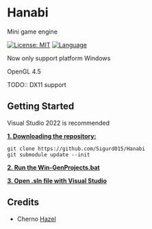 # Hanabi

Mini game engine

[![License: MIT](https://img.shields.io/badge/License-MIT-blue.svg)](https://opensource.org/licenses/MIT)
[![Language](https://img.shields.io/badge/language-C++-blue.svg)](https://isocpp.org/)

Now only support platform Windows

OpenGL 4.5

TODO:: DX11 support

## Getting Started

Visual Studio 2022 is recommended

<ins>**1. Downloading the repository:**</ins>

```
git clone https://github.com/Sigurd015/Hanabi
git submodule update --init
```

<ins>**2. Run the [Win-GenProjects.bat](https://github.com/Sigurd015/Hanabi/blob/main/Win-GenProjects.bat)**</ins>

<ins>**3. Open .sln file with Visual Studio**</ins>

## Credits

- Cherno [Hazel](https://github.com/TheCherno/Hazel)

